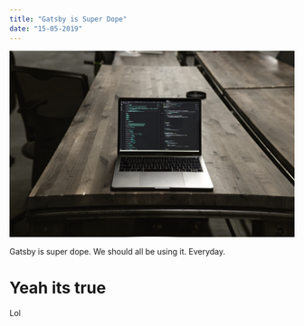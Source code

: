 ```yaml
---
title: "Gatsby is Super Dope"
date: "15-05-2019"
---
```


![Black](./sample.jpeg)

Gatsby is super dope. We should all be using it. Everyday.

# Yeah its true

Lol